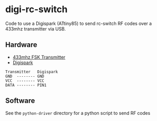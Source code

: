 # digi-rc-switch

Code to use a Digispark (ATtiny85) to send rc-switch RF codes over a 433mhz
transmitter via USB.

## Hardware

* [433mhz FSK Transmitter](https://www.sparkfun.com/products/10534)
* [Digispark](http://digistump.com/products/1)

```
Transmitter   Digispark
GND  -------- GND
VCC  -------- VCC
DATA -------- PIN1
```

## Software

See the `python-driver` directory for a python script to send RF codes
